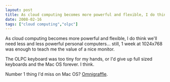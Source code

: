 ```yaml
---
layout: post
title: As cloud computing becomes more powerful and flexible, I do think we’ll need less and less...
date: 2008-02-16
tags: ["cloud computing","olpc"]
---
```


As cloud computing becomes more powerful and flexible, I do think we'll need less and less powerful personal computers... still, 1 week at 1024x768 was enough to teach me the value of a nice monitor.

The OLPC keyboard was too tiny for my hands, or I'd give up full sized keyboards and the Mac OS forever. I think.

Number 1 thing I'd miss on Mac OS? [Omnigraffle](http://www.omnigroup.com/applications/omnigraffle/).